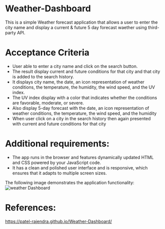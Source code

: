 # Weather-Dashboard

This is a simple Weather forecast application that allows a user to enter the city name and display a current & future 5 day forecast waether using third-party API.

# Acceptance Criteria

- User able to enter a city name and click on the search button.
- The result display current and future conditions for that city and that city is added to the search history.
- It displays city name, the date, an icon representation of weather conditions, the temperature, the humidity, the wind speed, and the UV index.
- The UV index display with a color that indicates whether the conditions are favorable, moderate, or severe. 
- Also display 5-day forecast with the date, an icon representation of weather conditions, the temperature, the wind speed, and the humidity
- When user click on a city in the search history then again presented with current and future conditions for that city

# Additional requirements:
- The app runs in the browser and features dynamically updated HTML and CSS powered by your JavaScript code.
- It has a clean and polished user interface and is responsive, which ensures that it adapts to multiple screen sizes.


The following image demonstrates the application functionality:
![weather Dashboard](https://user-images.githubusercontent.com/99554262/161450414-074a81f4-8654-4c80-92ac-d5d6c1d30002.jpg)

# References:
https://patel-rajendra.github.io/Weather-Dashboard/
